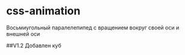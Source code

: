 # css-animation

Восьмиугольный паралелепипед с вращением вокруг своей оси и внешней оси

##V1.2
Добавлен куб